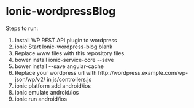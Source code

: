 # Ionic-wordpressBlog
Steps to run:
<ol>
<li>Install WP REST API plugin to wordpress</li>
<li>ionic Start Ionic-wordpress-blog blank</li>
<li>Replace www files with this repository files.</li>
<li>bower install ionic-service-core --save</li>
<li>bower install --save angular-cache</li>
<li>Replace your wordpress url with http://wordpress.example.com/wp-json/wp/v2/ in js/controllers.js
<li>ionic platform add android/ios</li>
<li>ionic emulate android/ios</li>
<li>ionic run android/ios</li>
</ol>
